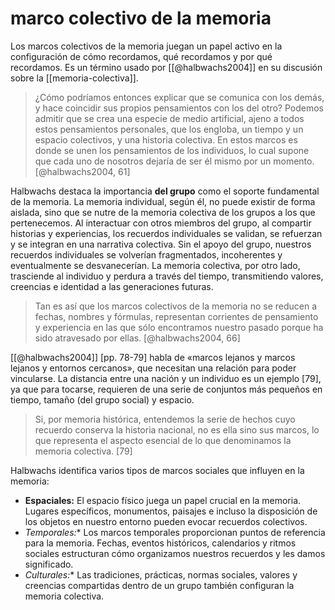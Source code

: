 # marco colectivo de la memoria
Los marcos colectivos de la memoria juegan un papel activo en la configuración de cómo recordamos, qué recordamos y por qué recordamos. Es un término usado por [[@halbwachs2004]] en su discusión sobre la [[memoria-colectiva]].

> ¿Cómo podríamos entonces explicar que se comunica con los demás, y hace coincidir sus propios pensamientos con los del otro? Podemos admitir que se crea una especie de medio artificial, ajeno a todos estos pensamientos personales, que los engloba, un tiempo y un espacio colectivos, y una historia colectiva. En estos marcos es donde se unen los pensamientos de los individuos, lo cual supone que cada uno de nosotros dejaría de ser él mismo por un momento. [@halbwachs2004, 61]

Halbwachs destaca la importancia **del grupo** como el soporte fundamental de la memoria. La memoria individual, según él, no puede existir de forma aislada, sino que se nutre de la memoria colectiva de los grupos a los que pertenecemos. Al interactuar con otros miembros del grupo, al compartir historias y experiencias, los recuerdos individuales se validan, se refuerzan y se integran en una narrativa colectiva. Sin el apoyo del grupo, nuestros recuerdos individuales se volverían fragmentados, incoherentes y eventualmente se desvanecerían. La memoria colectiva, por otro lado, trasciende al individuo y perdura a través del tiempo, transmitiendo valores, creencias e identidad a las generaciones futuras.

> Tan es así que los marcos colectivos de la memoria no se reducen a fechas, nombres y fórmulas, representan corrientes de pensamiento y experiencia en las que sólo encontramos nuestro pasado porque ha sido atravesado por ellas. [@halbwachs2004, 66]

[[@halbwachs2004]] [pp. 78-79] habla de «marcos lejanos y marcos lejanos y entornos cercanos», que necesitan una relación para poder vincularse. La distancia entre una nación y un individuo es un ejemplo [79], ya que para tocarse, requieren de una serie de conjuntos más pequeños en tiempo, tamaño (del grupo social) y espacio.

> Si, por memoria histórica, entendemos la serie de hechos cuyo recuerdo conserva la historia nacional, no es ella sino sus marcos, lo que representa el aspecto esencial de lo que denominamos la memoria colectiva. [79]

Halbwachs identifica varios tipos de marcos sociales que influyen en la memoria:

- **Espaciales:**  El espacio físico juega un papel crucial en la memoria. Lugares específicos, monumentos, paisajes e incluso la disposición de los objetos en nuestro entorno pueden evocar recuerdos colectivos.
- *Temporales:**  Los marcos temporales proporcionan puntos de referencia para la memoria. Fechas, eventos históricos, calendarios y ritmos sociales estructuran cómo organizamos nuestros recuerdos y les damos significado.
- *Culturales:** Las tradiciones, prácticas, normas sociales, valores y creencias compartidas dentro de un grupo también configuran la memoria colectiva. 
